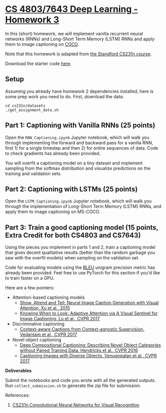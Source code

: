 # [CS 4803/7643 Deep Learning - Homework 3][1]

In this (short) homework, we will implement vanilla recurrent neural networks (RNNs) and Long-Short Term Memory (LSTM) RNNs and apply them to image captioning on [COCO][3].

Note that this homework is adapted from [the Standford CS231n course][2].

Download the starter code [here]({{site.baseurl}}/assets/hw3_starter.zip).

## Setup

Assuming you already have homework 2 dependencies installed, here is some prep work you need to do. First, download the data:

```
cd cs231n/datasets
./get_assignment_data.sh
```

## Part 1: Captioning with Vanilla RNNs (25 points)

Open the `RNN_Captioning.ipynb` Jupyter notebook, which will walk you through implementing the forward and backward pass for a vanilla RNN, first 1) for a single timestep and then 2) for entire sequences of data. Code to check gradients has already been provided.

You will overfit a captioning model on a tiny dataset and implement sampling from the softmax distribution and visualize predictions on the training and validation sets.

## Part 2: Captioning with LSTMs (25 points)

Open the `LSTM_Captioning.ipynb` Jupyter notebook, which will walk you through the implementation of Long-Short Term Memory (LSTM) RNNs, and apply them to image captioning on MS-COCO.

## Part 3: Train a good captioning model (15 points, Extra Credit for both CS4803 and CS7643)

Using the pieces you implement in parts 1 and 2, train a captioning model that gives decent qualitative results (better than the random garbage you saw with the overfit models) when sampling on the validation set.

Code for evaluating models using the [BLEU][4] unigram precision metric has already been provided. Feel free to use PyTorch for this section if you'd like to train faster on a GPU.

Here are a few pointers:
- Attention-based captioning models
    + [Show, Attend and Tell: Neural Image Caption Generation with Visual Attention. Xu et al., 2015][5]
    + [Knowing When to Look: Adaptive Attention via A Visual Sentinel for Image Captioning. Lu et al., CVPR 2017][6]
- Discriminative captioning
    + [Context-aware Captions from Context-agnostic Supervision. Vedantam et al., CVPR 2017][7]
- Novel object captioning
    + [Deep Compositional Captioning: Describing Novel Object Categories without Paired Training Data. Hendricks et al., CVPR 2016][8]
    + [Captioning Images with Diverse Objects. Venugopalan et al., CVPR 2017][9]

**Deliverables**

Submit the notebooks and code you wrote with all the generated outputs. Run `collect_submission.sh` to generate the zip file for submission.

References:

1. [CS231n Convolutional Neural Networks for Visual Recognition][2]

[1]: https://www.cc.gatech.edu/classes/AY2018/cs7643_fall/
[2]: http://cs231n.github.io/assignments2017/assignment3/
[3]: http://cocodataset.org/
[4]: http://www.aclweb.org/anthology/P02-1040.pdf
[5]: https://arxiv.org/abs/1502.03044
[6]: https://arxiv.org/abs/1612.01887
[7]: https://arxiv.org/abs/1701.02870
[8]: https://arxiv.org/abs/1511.05284
[9]: https://arxiv.org/abs/1606.07770
